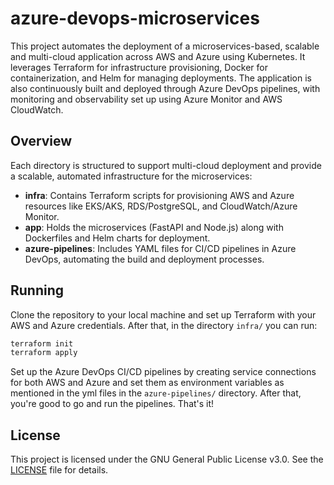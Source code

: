 # azure-devops-microservices
This project automates the deployment of a microservices-based, scalable and multi-cloud application across AWS and Azure using Kubernetes. It leverages Terraform for infrastructure provisioning, Docker for containerization, and Helm for managing deployments. The application is also continuously built and deployed through Azure DevOps pipelines, with monitoring and observability set up using Azure Monitor and AWS CloudWatch.

## Overview

Each directory is structured to support multi-cloud deployment and provide a scalable, automated infrastructure for the microservices:
- **infra**: Contains Terraform scripts for provisioning AWS and Azure resources like EKS/AKS, RDS/PostgreSQL, and CloudWatch/Azure Monitor.
- **app**: Holds the microservices (FastAPI and Node.js) along with Dockerfiles and Helm charts for deployment.
- **azure-pipelines**: Includes YAML files for CI/CD pipelines in Azure DevOps, automating the build and deployment processes.

## Running

Clone the repository to your local machine and set up Terraform with your AWS and Azure credentials.
After that, in the directory `infra/` you can run:
```bash
terraform init
terraform apply
```
Set up the Azure DevOps CI/CD pipelines by creating service connections for both AWS and Azure and set them as environment variables as mentioned in the yml files in the `azure-pipelines/` directory. After that, you're good to go and run the pipelines. That's it!

## License

This project is licensed under the GNU General Public License v3.0. See the [LICENSE](LICENSE) file for details.
